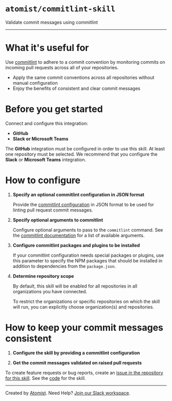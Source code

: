 # `atomist/commitlint-skill`

<!---atomist-skill-description:start--->

Validate commit messages using commitlint

<!---atomist-skill-description:end--->

---

<!---atomist-skill-readme:start--->

# What it's useful for

Use [commitlint](https://commitlint.js.org) to adhere to a commit convention by
monitoring commits on incoming pull requests across all of your repositories.

-   Apply the same commit conventions across all repositories without manual
    configuration
-   Enjoy the benefits of consistent and clear commit messages

# Before you get started

Connect and configure this integration:

-   **GitHub**
-   **Slack or Microsoft Teams**

The **GitHub** integration must be configured in order to use this skill. At
least one repository must be selected. We recommend that you configure the
**Slack** or **Microsoft Teams** integration.

# How to configure

1. **Specify an optional commitlint configuration in JSON format**

    Provide the
    [commitlint configuration](https://commitlint.js.org/#/reference-configuration)
    in JSON format to be used for linting pull request commit messages.

1. **Specify optional arguments to commitlint**

    Configure optional arguments to pass to the `commitlint` command. See the
    [commitlint documentation](https://commitlint.js.org/#/reference-cli) for a
    list of available arguments.

1. **Configure commitlint packages and plugins to be installed**

    If your commitlint configuration needs special packages or plugins, use this
    parameter to specify the NPM packages that should be installed in addition
    to dependencies from the `package.json`.

1. **Determine repository scope**

    By default, this skill will be enabled for all repositories in all
    organizations you have connected.

    To restrict the organizations or specific repositories on which the skill
    will run, you can explicitly choose organization(s) and repositories.

# How to keep your commit messages consistent

1. **Configure the skill by providing a commitlint configuration**

1. **Get the commit messages validated on raised pull requests**

To create feature requests or bug reports, create an
[issue in the repository for this skill](https://github.com/atomist-skills/commitlint-skill/issues).
See the [code](https://github.com/atomist-skills/commitlint-skill) for the
skill.

<!---atomist-skill-readme:end--->

---

Created by [Atomist][atomist]. Need Help? [Join our Slack workspace][slack].

[atomist]: https://atomist.com/ "Atomist - How Teams Deliver Software"
[slack]: https://join.atomist.com/ "Atomist Community Slack"
